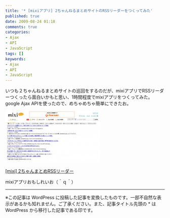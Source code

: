 ```yaml
---
title: '* [mixiアプリ] 2ちゃんねるまとめサイトのRSSリーダーをつくってみた'
published: true
date: 2009-08-24 01:18
comments: true
categories:
- Ajax
- API
- JavaScript
tags: []
keywords:
- Ajax
- API
- JavaScript
---
```

いつも２ちゃんねるまとめサイトの巡回をするのだが、mixiアプリでRSSリーダーつくったら面白いかもと思い、1時間程度でmixiアプリをつくってみた。
google Ajax APIを使ったので、めちゃめちゃ簡単にできたお。

<a href="http://platform001.mixi.jp/run_appli.pl?id=6869" target="_blank"><img src="/imgs/archives/2009/08/e5908de7a7b0e69caae8a8ade5ae9a-1-300x162.jpg" alt="" title="e5908de7a7b0e69caae8a8ade5ae9a-1" width="300" height="162" class="aligncenter size-medium wp-image-290" /></a>

[[mixi] 2ちゃんまとめRSSリーダー](http://platform001.mixi.jp/run_appli.pl?id=6869 "[mixi] 2ちゃんまとめRSSリーダー")

mixiアプリおもしれいお（＾ｑ＾）

---
※この記事は WordPress に投稿した記事を変換したものです。一部不自然な表示があるかも知れません。ご了承ください。また、記事タイトル先頭の * は WordPress から移行した記事である印です。
